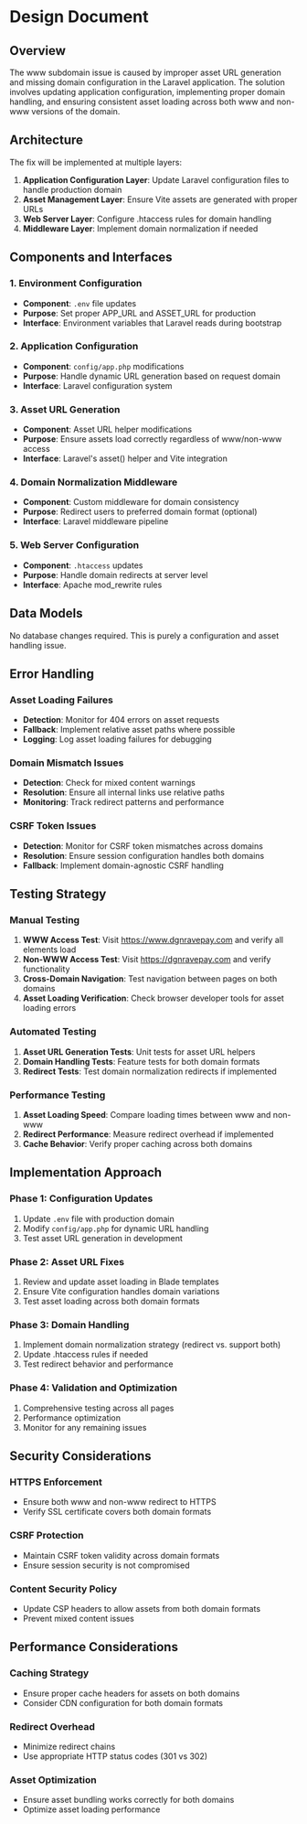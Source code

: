 # Design Document

## Overview

The www subdomain issue is caused by improper asset URL generation and missing domain configuration in the Laravel application. The solution involves updating application configuration, implementing proper domain handling, and ensuring consistent asset loading across both www and non-www versions of the domain.

## Architecture

The fix will be implemented at multiple layers:

1. **Application Configuration Layer**: Update Laravel configuration files to handle production domain
2. **Asset Management Layer**: Ensure Vite assets are generated with proper URLs
3. **Web Server Layer**: Configure .htaccess rules for domain handling
4. **Middleware Layer**: Implement domain normalization if needed

## Components and Interfaces

### 1. Environment Configuration
- **Component**: `.env` file updates
- **Purpose**: Set proper APP_URL and ASSET_URL for production
- **Interface**: Environment variables that Laravel reads during bootstrap

### 2. Application Configuration
- **Component**: `config/app.php` modifications
- **Purpose**: Handle dynamic URL generation based on request domain
- **Interface**: Laravel configuration system

### 3. Asset URL Generation
- **Component**: Asset URL helper modifications
- **Purpose**: Ensure assets load correctly regardless of www/non-www access
- **Interface**: Laravel's asset() helper and Vite integration

### 4. Domain Normalization Middleware
- **Component**: Custom middleware for domain consistency
- **Purpose**: Redirect users to preferred domain format (optional)
- **Interface**: Laravel middleware pipeline

### 5. Web Server Configuration
- **Component**: `.htaccess` updates
- **Purpose**: Handle domain redirects at server level
- **Interface**: Apache mod_rewrite rules

## Data Models

No database changes required. This is purely a configuration and asset handling issue.

## Error Handling

### Asset Loading Failures
- **Detection**: Monitor for 404 errors on asset requests
- **Fallback**: Implement relative asset paths where possible
- **Logging**: Log asset loading failures for debugging

### Domain Mismatch Issues
- **Detection**: Check for mixed content warnings
- **Resolution**: Ensure all internal links use relative paths
- **Monitoring**: Track redirect patterns and performance

### CSRF Token Issues
- **Detection**: Monitor for CSRF token mismatches across domains
- **Resolution**: Ensure session configuration handles both domains
- **Fallback**: Implement domain-agnostic CSRF handling

## Testing Strategy

### Manual Testing
1. **WWW Access Test**: Visit https://www.dgnravepay.com and verify all elements load
2. **Non-WWW Access Test**: Visit https://dgnravepay.com and verify functionality
3. **Cross-Domain Navigation**: Test navigation between pages on both domains
4. **Asset Loading Verification**: Check browser developer tools for asset loading errors

### Automated Testing
1. **Asset URL Generation Tests**: Unit tests for asset URL helpers
2. **Domain Handling Tests**: Feature tests for both domain formats
3. **Redirect Tests**: Test domain normalization redirects if implemented

### Performance Testing
1. **Asset Loading Speed**: Compare loading times between www and non-www
2. **Redirect Performance**: Measure redirect overhead if implemented
3. **Cache Behavior**: Verify proper caching across both domains

## Implementation Approach

### Phase 1: Configuration Updates
1. Update `.env` file with production domain
2. Modify `config/app.php` for dynamic URL handling
3. Test asset URL generation in development

### Phase 2: Asset URL Fixes
1. Review and update asset loading in Blade templates
2. Ensure Vite configuration handles domain variations
3. Test asset loading across both domain formats

### Phase 3: Domain Handling
1. Implement domain normalization strategy (redirect vs. support both)
2. Update .htaccess rules if needed
3. Test redirect behavior and performance

### Phase 4: Validation and Optimization
1. Comprehensive testing across all pages
2. Performance optimization
3. Monitor for any remaining issues

## Security Considerations

### HTTPS Enforcement
- Ensure both www and non-www redirect to HTTPS
- Verify SSL certificate covers both domain formats

### CSRF Protection
- Maintain CSRF token validity across domain formats
- Ensure session security is not compromised

### Content Security Policy
- Update CSP headers to allow assets from both domain formats
- Prevent mixed content issues

## Performance Considerations

### Caching Strategy
- Ensure proper cache headers for assets on both domains
- Consider CDN configuration for both domain formats

### Redirect Overhead
- Minimize redirect chains
- Use appropriate HTTP status codes (301 vs 302)

### Asset Optimization
- Ensure asset bundling works correctly for both domains
- Optimize asset loading performance